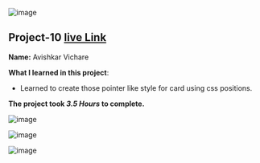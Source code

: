 ![image](https://img.shields.io/badge/project-10-red)

## Project-10  [live Link](https://interio-design-page.netlify.app/)

**Name:** Avishkar Vichare

**What I learned in this project**:

  - Learned to create those pointer like style for card using css positions.


**The project took ***3.5 Hours*** to complete.** 

![image](https://img.shields.io/badge/INeuron-LearnCodeOnline-brightgreen)

![image](https://img.shields.io/badge/Full%20stack%20JS%20bootcamp-Hitesh%20Chaudhary-lightgrey)


![image](https://github.com/AvishkarVichare/project-1/blob/master/2.png)
